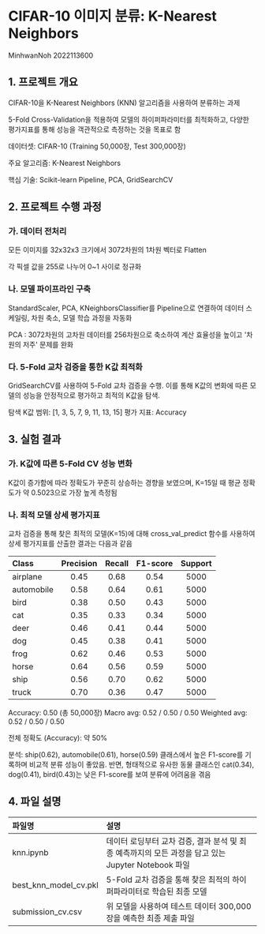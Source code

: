 # CIFAR-10 이미지 분류: K-Nearest Neighbors

MinhwanNoh 2022113600

## 1. 프로젝트 개요

CIFAR-10을 K-Nearest Neighbors (KNN) 알고리즘을 사용하여 분류하는 과제

5-Fold Cross-Validation을 적용하여 모델의 하이퍼파라미터를 최적화하고, 다양한 평가지표를 통해 성능을 객관적으로 측정하는 것을 목표로 함

데이터셋: CIFAR-10 (Training 50,000장, Test 300,000장)

주요 알고리즘: K-Nearest Neighbors

핵심 기술: Scikit-learn Pipeline, PCA, GridSearchCV

## 2. 프로젝트 수행 과정
### 가. 데이터 전처리

모든 이미지를 32x32x3 크기에서 3072차원의 1차원 벡터로 Flatten

각 픽셀 값을 255로 나누어 0~1 사이로 정규화

### 나. 모델 파이프라인 구축

StandardScaler, PCA, KNeighborsClassifier를 Pipeline으로 연결하여 데이터 스케일링, 차원 축소, 모델 학습 과정을 자동화

PCA : 3072차원의 고차원 데이터를 256차원으로 축소하여 계산 효율성을 높이고 '차원의 저주' 문제를 완화

### 다. 5-Fold 교차 검증을 통한 K값 최적화

GridSearchCV를 사용하여 5-Fold 교차 검증을 수행. 이를 통해 K값의 변화에 따른 모델의 성능을 안정적으로 평가하고 최적의 K값을 탐색.

탐색 K값 범위: [1, 3, 5, 7, 9, 11, 13, 15]
평가 지표: Accuracy

## 3. 실험 결과
### 가. K값에 따른 5-Fold CV 성능 변화

K값이 증가함에 따라 정확도가 꾸준히 상승하는 경향을 보였으며, K=15일 때 평균 정확도가 약 0.5023으로 가장 높게 측정됨

### 나. 최적 모델 상세 평가지표

교차 검증을 통해 찾은 최적의 모델(K=15)에 대해 cross_val_predict 함수를 사용하여 상세 평가지표를 산출한 결과는 다음과 같음

| Class      | Precision | Recall | F1-score | Support |
| :--------- | :-------: | :----: | :------: | :-----: |
| airplane   |    0.45   |  0.68  |   0.54   |   5000  |
| automobile |    0.58   |  0.64  |   0.61   |   5000  |
| bird       |    0.38   |  0.50  |   0.43   |   5000  |
| cat        |    0.35   |  0.33  |   0.34   |   5000  |
| deer       |    0.46   |  0.41  |   0.44   |   5000  |
| dog        |    0.45   |  0.38  |   0.41   |   5000  |
| frog       |    0.62   |  0.46  |   0.53   |   5000  |
| horse      |    0.64   |  0.56  |   0.59   |   5000  |
| ship       |    0.56   |  0.70  |   0.62   |   5000  |
| truck      |    0.70   |  0.36  |   0.47   |   5000  |


Accuracy: 0.50 (총 50,000장)
Macro avg: 0.52 / 0.50 / 0.50
Weighted avg: 0.52 / 0.50 / 0.50

전체 정확도 (Accuracy): 약 50%

분석: ship(0.62), automobile(0.61), horse(0.59) 클래스에서 높은 F1-score를 기록하며 비교적 분류 성능이 좋았음. 반면, 형태적으로 유사한 동물 클래스인 cat(0.34), dog(0.41), bird(0.43)는 낮은 F1-score를 보여 분류에 어려움을 겪음

## 4. 파일 설명
| 파일명                   | 설명                                                                 |
| :-------------------- | :----------------------------------------------------------------- |
| knn.ipynb             | 데이터 로딩부터 교차 검증, 결과 분석 및 최종 예측까지의 모든 과정을 담고 있는 Jupyter Notebook 파일 |
| best_knn_model_cv.pkl | 5-Fold 교차 검증을 통해 찾은 최적의 하이퍼파라미터로 학습된 최종 모델                         |
| submission_cv.csv     | 위 모델을 사용하여 테스트 데이터 300,000장을 예측한 최종 제출 파일                          |
